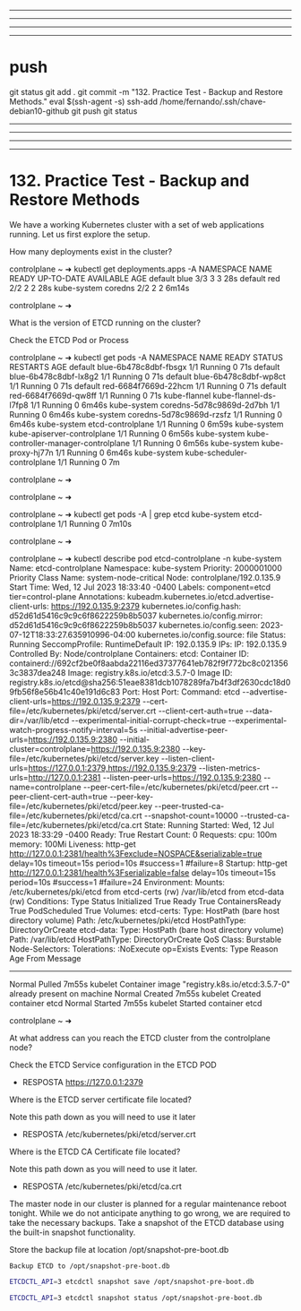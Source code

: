 

------------------------------------------------------------------------------------------------------------------------------------------------------
------------------------------------------------------------------------------------------------------------------------------------------------------
------------------------------------------------------------------------------------------------------------------------------------------------------
------------------------------------------------------------------------------------------------------------------------------------------------------
# push

git status
git add .
git commit -m "132. Practice Test - Backup and Restore Methods."
eval $(ssh-agent -s)
ssh-add /home/fernando/.ssh/chave-debian10-github
git push
git status



------------------------------------------------------------------------------------------------------------------------------------------------------
------------------------------------------------------------------------------------------------------------------------------------------------------
------------------------------------------------------------------------------------------------------------------------------------------------------
------------------------------------------------------------------------------------------------------------------------------------------------------
# 132. Practice Test - Backup and Restore Methods

 

We have a working Kubernetes cluster with a set of web applications running. Let us first explore the setup.

How many deployments exist in the cluster?


controlplane ~ ➜  kubectl get deployments.apps -A
NAMESPACE     NAME      READY   UP-TO-DATE   AVAILABLE   AGE
default       blue      3/3     3            3           28s
default       red       2/2     2            2           28s
kube-system   coredns   2/2     2            2           6m14s

controlplane ~ ➜  









What is the version of ETCD running on the cluster?

Check the ETCD Pod or Process

controlplane ~ ➜  kubectl get pods -A 
NAMESPACE      NAME                                   READY   STATUS    RESTARTS   AGE
default        blue-6b478c8dbf-fbsgx                  1/1     Running   0          71s
default        blue-6b478c8dbf-lx8g2                  1/1     Running   0          71s
default        blue-6b478c8dbf-wp8ct                  1/1     Running   0          71s
default        red-6684f7669d-22hcm                   1/1     Running   0          71s
default        red-6684f7669d-qw8ff                   1/1     Running   0          71s
kube-flannel   kube-flannel-ds-l7fp8                  1/1     Running   0          6m46s
kube-system    coredns-5d78c9869d-2d7bh               1/1     Running   0          6m46s
kube-system    coredns-5d78c9869d-rzsfz               1/1     Running   0          6m46s
kube-system    etcd-controlplane                      1/1     Running   0          6m59s
kube-system    kube-apiserver-controlplane            1/1     Running   0          6m56s
kube-system    kube-controller-manager-controlplane   1/1     Running   0          6m56s
kube-system    kube-proxy-hj77n                       1/1     Running   0          6m46s
kube-system    kube-scheduler-controlplane            1/1     Running   0          7m

controlplane ~ ➜  

controlplane ~ ➜  

controlplane ~ ➜  kubectl get pods -A | grep etcd
kube-system    etcd-controlplane                      1/1     Running   0          7m10s

controlplane ~ ➜  



controlplane ~ ➜  kubectl describe pod etcd-controlplane -n kube-system
Name:                 etcd-controlplane
Namespace:            kube-system
Priority:             2000001000
Priority Class Name:  system-node-critical
Node:                 controlplane/192.0.135.9
Start Time:           Wed, 12 Jul 2023 18:33:40 -0400
Labels:               component=etcd
                      tier=control-plane
Annotations:          kubeadm.kubernetes.io/etcd.advertise-client-urls: https://192.0.135.9:2379
                      kubernetes.io/config.hash: d52d61d5416c9c9c6f8622259b8b5037
                      kubernetes.io/config.mirror: d52d61d5416c9c9c6f8622259b8b5037
                      kubernetes.io/config.seen: 2023-07-12T18:33:27.635910996-04:00
                      kubernetes.io/config.source: file
Status:               Running
SeccompProfile:       RuntimeDefault
IP:                   192.0.135.9
IPs:
  IP:           192.0.135.9
Controlled By:  Node/controlplane
Containers:
  etcd:
    Container ID:  containerd://692cf2be0f8aabda22116ed37377641eb782f9f772bc8c0213563c3837dea248
    Image:         registry.k8s.io/etcd:3.5.7-0
    Image ID:      registry.k8s.io/etcd@sha256:51eae8381dcb1078289fa7b4f3df2630cdc18d09fb56f8e56b41c40e191d6c83
    Port:          <none>
    Host Port:     <none>
    Command:
      etcd
      --advertise-client-urls=https://192.0.135.9:2379
      --cert-file=/etc/kubernetes/pki/etcd/server.crt
      --client-cert-auth=true
      --data-dir=/var/lib/etcd
      --experimental-initial-corrupt-check=true
      --experimental-watch-progress-notify-interval=5s
      --initial-advertise-peer-urls=https://192.0.135.9:2380
      --initial-cluster=controlplane=https://192.0.135.9:2380
      --key-file=/etc/kubernetes/pki/etcd/server.key
      --listen-client-urls=https://127.0.0.1:2379,https://192.0.135.9:2379
      --listen-metrics-urls=http://127.0.0.1:2381
      --listen-peer-urls=https://192.0.135.9:2380
      --name=controlplane
      --peer-cert-file=/etc/kubernetes/pki/etcd/peer.crt
      --peer-client-cert-auth=true
      --peer-key-file=/etc/kubernetes/pki/etcd/peer.key
      --peer-trusted-ca-file=/etc/kubernetes/pki/etcd/ca.crt
      --snapshot-count=10000
      --trusted-ca-file=/etc/kubernetes/pki/etcd/ca.crt
    State:          Running
      Started:      Wed, 12 Jul 2023 18:33:29 -0400
    Ready:          True
    Restart Count:  0
    Requests:
      cpu:        100m
      memory:     100Mi
    Liveness:     http-get http://127.0.0.1:2381/health%3Fexclude=NOSPACE&serializable=true delay=10s timeout=15s period=10s #success=1 #failure=8
    Startup:      http-get http://127.0.0.1:2381/health%3Fserializable=false delay=10s timeout=15s period=10s #success=1 #failure=24
    Environment:  <none>
    Mounts:
      /etc/kubernetes/pki/etcd from etcd-certs (rw)
      /var/lib/etcd from etcd-data (rw)
Conditions:
  Type              Status
  Initialized       True 
  Ready             True 
  ContainersReady   True 
  PodScheduled      True 
Volumes:
  etcd-certs:
    Type:          HostPath (bare host directory volume)
    Path:          /etc/kubernetes/pki/etcd
    HostPathType:  DirectoryOrCreate
  etcd-data:
    Type:          HostPath (bare host directory volume)
    Path:          /var/lib/etcd
    HostPathType:  DirectoryOrCreate
QoS Class:         Burstable
Node-Selectors:    <none>
Tolerations:       :NoExecute op=Exists
Events:
  Type    Reason   Age    From     Message
  ----    ------   ----   ----     -------
  Normal  Pulled   7m55s  kubelet  Container image "registry.k8s.io/etcd:3.5.7-0" already present on machine
  Normal  Created  7m55s  kubelet  Created container etcd
  Normal  Started  7m55s  kubelet  Started container etcd

controlplane ~ ➜  










At what address can you reach the ETCD cluster from the controlplane node?

Check the ETCD Service configuration in the ETCD POD


-  RESPOSTA
https://127.0.0.1:2379








Where is the ETCD server certificate file located?

Note this path down as you will need to use it later


- RESPOSTA
/etc/kubernetes/pki/etcd/server.crt







Where is the ETCD CA Certificate file located?

Note this path down as you will need to use it later.

- RESPOSTA
/etc/kubernetes/pki/etcd/ca.crt









The master node in our cluster is planned for a regular maintenance reboot tonight. While we do not anticipate anything to go wrong, we are required to take the necessary backups. Take a snapshot of the ETCD database using the built-in snapshot functionality.

Store the backup file at location /opt/snapshot-pre-boot.db

    Backup ETCD to /opt/snapshot-pre-boot.db



~~~~BASH
ETCDCTL_API=3 etcdctl snapshot save /opt/snapshot-pre-boot.db

ETCDCTL_API=3 etcdctl snapshot status /opt/snapshot-pre-boot.db
~~~~